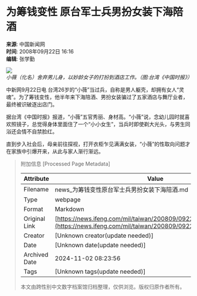 # 为筹钱变性 原台军士兵男扮女装下海陪酒

**来源**: 中国新闻网  
**时间**: 2008年09月22日 16:16  
**编辑**: 张学勤  

![](http://img.ifeng.com/hres/200809/22/16/9d6622850ccbe7a4c8461589764fe591.jpg)  
*小薇（化名）舍弃男儿身，以妙龄女子的打扮到酒店工作。（图:台湾《中国时报》）*

中新网9月22日电 台湾26岁的“小薇”当过兵，自称是男人躯壳，却拥有女人“灵魂”。为了筹钱变性，他半年来下海陪酒、男扮女装骗过了五家酒店与舞厅业者，最终被识破逐出店门。

据台湾《中国时报》报道，“小薇”五官秀丽、身材高。“小薇”说，念幼儿园时就喜欢照镜子，总觉得身体里面住了一个“小小女生”，当兵时即使剃大光头，与男生同浴还会情不自禁脸红。

直到步入社会后，母亲前往探视，打开衣柜乍见满满女装，“小薇”的性取向问题才在家族中引爆开来，从此与家人渐行渐远。

> 附加信息 [Processed Page Metadata]
>
> | Attribute       | Value                                  |
> |-----------------|----------------------------------------|
> | Filename        | news_为筹钱变性原台军士兵男扮女装下海陪酒.md                             |
> | Type            | webpage                                 |
> | Format          | Markdown                               |
> | Original Link   | [https://news.ifeng.com/mil/taiwan/200809/0922_1569_797758.shtml](https://news.ifeng.com/mil/taiwan/200809/0922_1569_797758.shtml)                       |
> | Creator         | [Unknown creator(update needed)]                              |
> | Date            | [Unknown date(update needed)]                                 |
> | Archived Date   | 2024-11-02 08:23:56                             |
> | Tags            | [Unknown tags(update needed)]                                 |
>
> 本文由跨性别中文数字档案馆归档整理，仅供浏览。版权归原作者所有。
>